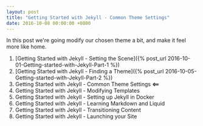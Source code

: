 ```yaml
---
layout: post
title: "Getting Started with Jekyll - Common Theme Settings"
date: 2016-10-08 00:00:00 +0800
---
```


In this post we're going modify our chosen theme a bit, and make it feel more like home.

<!--description-->

1. [Getting Started with Jekyll - Setting the Scene]({% post_url 2016-10-01-Getting-started-with-Jekyll-Part-1 %}) 
2. [Getting Started with Jekyll - Finding a Theme]({% post_url 2016-10-05-Getting-started-with-Jekyll-Part-2 %})
3. Getting Started with Jekyll - Common Theme Settings **<==**
4. Getting Started with Jekyll - Modifying Templates
5. Getting Started with Jekyll - Setting up Jekyll in Docker
6. Getting Started with Jekyll - Learning Markdown and Liquid
7. Getting Started with Jekyll - Transitioning Content
8. Getting Started with Jekyll - Launching your Site 

